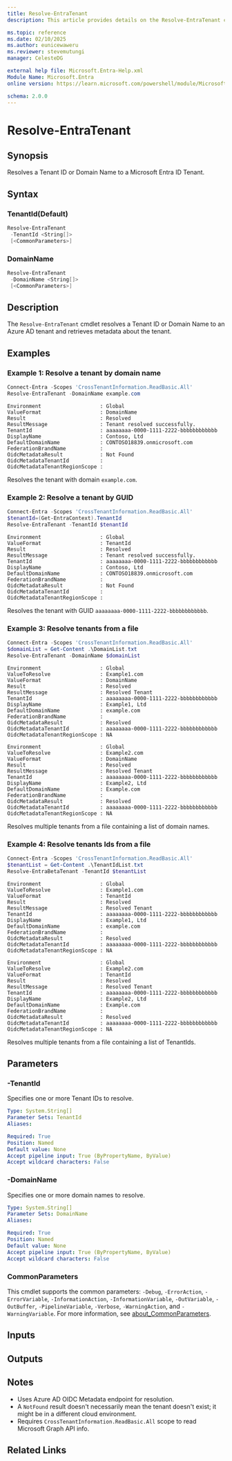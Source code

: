 ```yaml
---
title: Resolve-EntraTenant
description: This article provides details on the Resolve-EntraTenant command.

ms.topic: reference
ms.date: 02/10/2025
ms.author: eunicewaweru
ms.reviewer: stevemutungi
manager: CelesteDG

external help file: Microsoft.Entra-Help.xml
Module Name: Microsoft.Entra
online version: https://learn.microsoft.com/powershell/module/Microsoft.Entra/Resolve-EntraTenant

schema: 2.0.0
---
```


# Resolve-EntraTenant

## Synopsis

Resolves a Tenant ID or Domain Name to a Microsoft Entra ID Tenant.

## Syntax

### TenantId(Default)

```powershell
Resolve-EntraTenant
 -TenantId <String[]>
 [<CommonParameters>]
```

### DomainName

```powershell
Resolve-EntraTenant
 -DomainName <String[]>
 [<CommonParameters>]
```

## Description

The `Resolve-EntraTenant` cmdlet resolves a Tenant ID or Domain Name to an Azure AD tenant and retrieves metadata about the tenant.

## Examples

### Example 1: Resolve a tenant by domain name

```powershell
Connect-Entra -Scopes 'CrossTenantInformation.ReadBasic.All'
Resolve-EntraTenant -DomainName example.com
```

```Output
Environment                   : Global
ValueFormat                   : DomainName
Result                        : Resolved
ResultMessage                 : Tenant resolved successfully.
TenantId                      : aaaaaaaa-0000-1111-2222-bbbbbbbbbbbb
DisplayName                   : Contoso, Ltd
DefaultDomainName             : CONTOSO18839.onmicrosoft.com
FederationBrandName           :
OidcMetadataResult            : Not Found
OidcMetadataTenantId          :
OidcMetadataTenantRegionScope :

```

Resolves the tenant with domain `example.com`.

### Example 2: Resolve a tenant by GUID

```powershell
Connect-Entra -Scopes 'CrossTenantInformation.ReadBasic.All'
$tenantId=(Get-EntraContext).TenantId
Resolve-EntraTenant -TenantId $tenantId
```

```Output
Environment                   : Global
ValueFormat                   : TenantId
Result                        : Resolved
ResultMessage                 : Tenant resolved successfully.
TenantId                      : aaaaaaaa-0000-1111-2222-bbbbbbbbbbbb
DisplayName                   : Contoso, Ltd
DefaultDomainName             : CONTOSO18839.onmicrosoft.com
FederationBrandName           :
OidcMetadataResult            : Not Found
OidcMetadataTenantId          :
OidcMetadataTenantRegionScope :

```

Resolves the tenant with GUID `aaaaaaaa-0000-1111-2222-bbbbbbbbbbbb`.

### Example 3: Resolve tenants from a file

```powershell
Connect-Entra -Scopes 'CrossTenantInformation.ReadBasic.All'
$domainList = Get-Content .\DomainList.txt
Resolve-EntraTenant -DomainName $domainList
```

```Output
Environment                   : Global
ValueToResolve                : Example1.com
ValueFormat                   : DomainName
Result                        : Resolved
ResultMessage                 : Resolved Tenant
TenantId                      : aaaaaaaa-0000-1111-2222-bbbbbbbbbbbb
DisplayName                   : Example1, Ltd
DefaultDomainName             : example.com
FederationBrandName           :
OidcMetadataResult            : Resolved
OidcMetadataTenantId          : aaaaaaaa-0000-1111-2222-bbbbbbbbbbbb
OidcMetadataTenantRegionScope : NA

Environment                   : Global
ValueToResolve                : Example2.com
ValueFormat                   : DomainName
Result                        : Resolved
ResultMessage                 : Resolved Tenant
TenantId                      : aaaaaaaa-0000-1111-2222-bbbbbbbbbbbb
DisplayName                   : Example2, Ltd
DefaultDomainName             : Example.com
FederationBrandName           :
OidcMetadataResult            : Resolved
OidcMetadataTenantId          : aaaaaaaa-0000-1111-2222-bbbbbbbbbbbb
OidcMetadataTenantRegionScope : NA

```

Resolves multiple tenants from a file containing a list of domain names.

### Example 4: Resolve tenants Ids from a file

```powershell
Connect-Entra -Scopes 'CrossTenantInformation.ReadBasic.All'
$tenantList = Get-Content .\TenantIdList.txt
Resolve-EntraBetaTenant -TenantId $tenantList
```

```Output
Environment                   : Global
ValueToResolve                : Example1.com
ValueFormat                   : TenantId
Result                        : Resolved
ResultMessage                 : Resolved Tenant
TenantId                      : aaaaaaaa-0000-1111-2222-bbbbbbbbbbbb
DisplayName                   : Example1, Ltd
DefaultDomainName             : example.com
FederationBrandName           :
OidcMetadataResult            : Resolved
OidcMetadataTenantId          : aaaaaaaa-0000-1111-2222-bbbbbbbbbbbb
OidcMetadataTenantRegionScope : NA

Environment                   : Global
ValueToResolve                : Example2.com
ValueFormat                   : TenantId
Result                        : Resolved
ResultMessage                 : Resolved Tenant
TenantId                      : aaaaaaaa-0000-1111-2222-bbbbbbbbbbbb
DisplayName                   : Example2, Ltd
DefaultDomainName             : Example.com
FederationBrandName           :
OidcMetadataResult            : Resolved
OidcMetadataTenantId          : aaaaaaaa-0000-1111-2222-bbbbbbbbbbbb
OidcMetadataTenantRegionScope : NA

```

Resolves multiple tenants from a file containing a list of TenantIds.

## Parameters

### -TenantId

Specifies one or more Tenant IDs to resolve.

```yaml
Type: System.String[]
Parameter Sets: TenantId
Aliases: 

Required: True
Position: Named
Default value: None
Accept pipeline input: True (ByPropertyName, ByValue)
Accept wildcard characters: False
```

### -DomainName

Specifies one or more domain names to resolve.

```yaml
Type: System.String[]
Parameter Sets: DomainName
Aliases: 

Required: True
Position: Named
Default value: None
Accept pipeline input: True (ByPropertyName, ByValue)
Accept wildcard characters: False
```

### CommonParameters

This cmdlet supports the common parameters: `-Debug`, `-ErrorAction`, `-ErrorVariable`, `-InformationAction`, `-InformationVariable`, `-OutVariable`, `-OutBuffer`, `-PipelineVariable`, `-Verbose`, `-WarningAction`, and `-WarningVariable`. For more information, see [about_CommonParameters](https://go.microsoft.com/fwlink/?LinkID=113216).

## Inputs

## Outputs

## Notes

- Uses Azure AD OIDC Metadata endpoint for resolution.
- A `NotFound` result doesn't necessarily mean the tenant doesn't exist; it might be in a different cloud environment.
- Requires `CrossTenantInformation.ReadBasic.All` scope to read Microsoft Graph API info.

## Related Links
